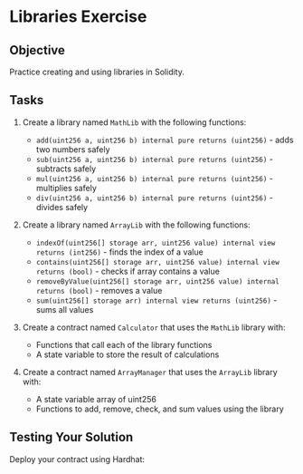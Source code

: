# Libraries Exercise

## Objective

Practice creating and using libraries in Solidity.

## Tasks

1. Create a library named `MathLib` with the following functions:
   - `add(uint256 a, uint256 b) internal pure returns (uint256)` - adds two numbers safely
   - `sub(uint256 a, uint256 b) internal pure returns (uint256)` - subtracts safely
   - `mul(uint256 a, uint256 b) internal pure returns (uint256)` - multiplies safely
   - `div(uint256 a, uint256 b) internal pure returns (uint256)` - divides safely

2. Create a library named `ArrayLib` with the following functions:
   - `indexOf(uint256[] storage arr, uint256 value) internal view returns (int256)` - finds the index of a value
   - `contains(uint256[] storage arr, uint256 value) internal view returns (bool)` - checks if array contains a value
   - `removeByValue(uint256[] storage arr, uint256 value) internal returns (bool)` - removes a value
   - `sum(uint256[] storage arr) internal view returns (uint256)` - sums all values

3. Create a contract named `Calculator` that uses the `MathLib` library with:
   - Functions that call each of the library functions
   - A state variable to store the result of calculations

4. Create a contract named `ArrayManager` that uses the `ArrayLib` library with:
   - A state variable array of uint256
   - Functions to add, remove, check, and sum values using the library

## Testing Your Solution

Deploy your contract using Hardhat: 